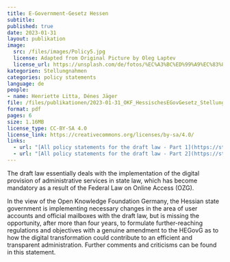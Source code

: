 ```yaml
---
title: E-Government-Gesetz Hessen
subtitle: 
published: true
date: 2023-01-31
layout: publikation
image:
  src: /files/images/Policy5.jpg
  license: Adapted from Original Picture by Oleg Laptev
  license_url: https://unsplash.com/de/fotos/%EC%A3%BC%ED%99%A9%EC%83%89-%EB%B2%BD%EC%97%90-%EC%A3%BC%ED%99%A9%EC%83%89-%ED%99%95%EC%84%B1%EA%B8%B0-QRKJwE6yfJo
kategorien: Stellungnahmen
categories: policy statements
language: de
people:
- name: Henriette Litta, Dénes Jäger
file: /files/publikationen/2023-01-31_OKF_HessischesEGovGesetz_Stellungnahme.pdf?raw=true
format: pdf
pages: 6
size: 1.16MB
license_type: CC-BY-SA 4.0
license_link: https://creativecommons.org/licenses/by-sa/4.0/
links: 
  - url: "[All policy statements for the draft law - Part 1](https://starweb.hessen.de/cache/AV/20/DDA/DDA-AV-031-T1.pdf)"
  - url: "[All policy statements for the draft law - Part 2](https://starweb.hessen.de/cache/AV/20/DDA/DDA-AV-031-T2.pdf)"
---
```


The draft law essentially deals with the implementation of the digital provision of administrative services in state law, which has become mandatory as a result of the Federal Law on Online Access (OZG).

In the view of the Open Knowledge Foundation Germany, the Hessian state government is implementing necessary changes in the area of user accounts and official mailboxes with the draft law, but is missing the opportunity, after more than four years, to formulate further-reaching regulations and objectives with a genuine amendment to the HEGovG as to how the digital transformation could contribute to an efficient and transparent administration.
Further comments and criticisms can be found in this statement. 
